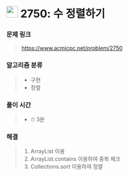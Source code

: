 # <img src="https://static.solved.ac/tier_small/5.svg" width=30> 2750: 수 정렬하기

### 문제 링크
> https://www.acmicpc.net/problem/2750

### 알고리즘 분류
>- 구현
>- 정렬

### 풀이 시간
>- ⏱ 3분

### 해결
> 1. ArrayList 이용
> 2. ArrayList.contains 이용하여 중복 체크
> 3. Collections.sort 이용하여 정렬 
